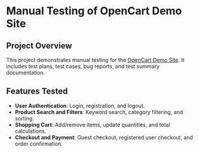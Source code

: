 # Manual Testing of OpenCart Demo Site

## Project Overview
This project demonstrates manual testing for the [OpenCart Demo Site](https://demo.opencart.com/). It includes test plans, test cases, bug reports, and test summary documentation.

## Features Tested
- **User Authentication**: Login, registration, and logout.
- **Product Search and Filters**: Keyword search, category filtering, and sorting.
- **Shopping Cart**: Add/remove items, update quantities, and total calculations.
- **Checkout and Payment**: Guest checkout, registered user checkout, and order confirmation.
